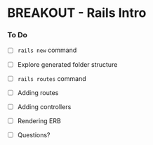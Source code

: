 # BREAKOUT - Rails Intro

### To Do
* [ ] `rails new` command
* [ ] Explore generated folder structure
* [ ] `rails routes` command
* [ ] Adding routes
* [ ] Adding controllers
* [ ] Rendering ERB
* [ ] Questions?


































